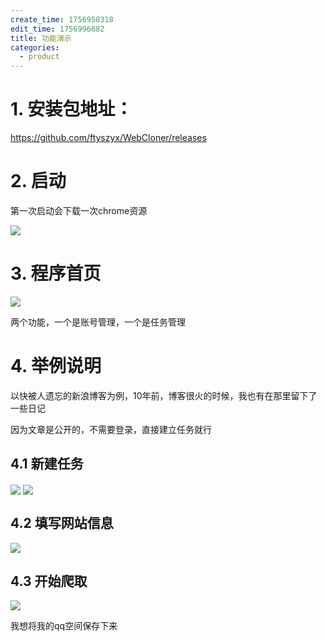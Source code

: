 ```yaml
---
create_time: 1756950318
edit_time: 1756996682
title: 功能演示
categories:
  - product
---
```



# 1. 安装包地址：

https://github.com/ftyszyx/WebCloner/releases

# 2. 启动

第一次启动会下载一次chrome资源

<img src="/assets/KcDIbzAsMoNxRCxIAXocmlPened.png" src-width="1096" class="markdown-img m-auto" src-height="541" align="center"/>

# 3. 程序首页

<img src="/assets/BdZtbQWNCoAhgpx0pRXcPp0FnHf.png" src-width="1262" class="markdown-img m-auto" src-height="713" align="center"/>

两个功能，一个是账号管理，一个是任务管理

# 4. 举例说明

以快被人遗忘的新浪博客为例，10年前，博客很火的时候，我也有在那里留下了一些日记

因为文章是公开的，不需要登录，直接建立任务就行

## 4.1 新建任务

<img src="/assets/D6TbbKur6oMIyUxqb90c83l1nkf.png" src-width="1024" class="markdown-img m-auto" src-height="621" align="center"/>

<img src="/assets/Bn2pbUtJDo2FGRxC4U3cj7wSnYd.png" src-width="1245" class="markdown-img m-auto" src-height="678" align="center"/>

## 4.2 填写网站信息

<img src="/assets/Ai0ubeOj2ofg6qxyghkc0gdvnGe.png" src-width="431" class="markdown-img m-auto" src-height="664" align="center"/>

## 4.3 开始爬取

<img src="/assets/DUHAb9049oP8FuxoCeBc2rGmnKf.png" src-width="1233" class="markdown-img m-auto" src-height="150" align="center"/>

我想将我的qq空间保存下来

